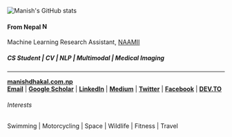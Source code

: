 ![Manish's GitHub stats](https://github-readme-stats.vercel.app/api?username=manishdhakal&theme=transparent&show_icons=true)
#### From Nepal <img src="https://camo.githubusercontent.com/52d131fa4d01624f01e561438c1f048475fb2aad5fbd36ec89a74bae651bf5ad/68747470733a2f2f62657374616e696d6174696f6e732e636f6d2f6d656469612f666c6167732f313033393037343933326e6170616c2d666c61672d6769662e676966" alt="NP" width="15"/>
Machine Learning Research Assistant, [NAAMII](https://naamii.org.np)
##### CS Student | CV | NLP | Multimodal | Medical Imaging
----
[**manishdhakal.com.np**](https://manishdhakal.com.np)
<br/>
[**Email**](mailto:manish.dhakal@naamii.org.np) | [**Google Scholar**](https://scholar.google.com/citations?user=lhGdC2IAAAAJ) | [**LinkedIn**](https://www.linkedin.com/in/manishdhakal521/) |  [**Medium**](https://medium.com/@manishdhakal) | [**Twitter**](https://twitter.com/mns_dkl)  | [**Facebook**](https://www.facebook.com/manish.dhakal2/) | [**DEV.TO**](https://dev.to/manishdhakal)

###### Interests
Swimming | Motorcycling | Space | Wildlife | Fitness | Travel
